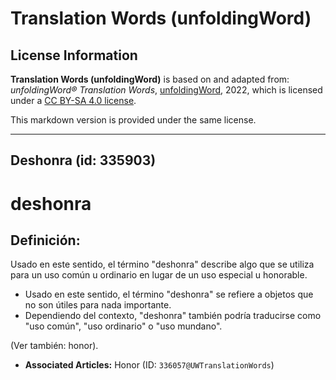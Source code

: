 # Translation Words (unfoldingWord)

## License Information

**Translation Words (unfoldingWord)** is based on and adapted from: _unfoldingWord® Translation Words_, [unfoldingWord](https://unfoldingword.org/utw), 2022, which is licensed under a [CC BY-SA 4.0 license](https://creativecommons.org/licenses/by-sa/4.0/legalcode.en).

This markdown version is provided under the same license.



--------------------------------

## Deshonra (id: 335903)

deshonra
========

Definición:
-----------

Usado en este sentido, el término "deshonra" describe algo que se utiliza para un uso común u ordinario en lugar de un uso especial u honorable.

* Usado en este sentido, el término "deshonra" se refiere a objetos que no son útiles para nada importante.
* Dependiendo del contexto, "deshonra" también podría traducirse como "uso común", "uso ordinario" o "uso mundano".

(Ver también: honor).

* **Associated Articles:** Honor (ID: `336057@UWTranslationWords`)

